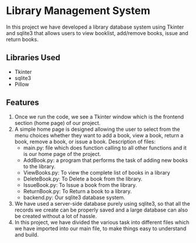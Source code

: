 # Library Management System

In this project we have developed a library database system using Tkinter and sqlite3 that allows users to view booklist, add/remove books, issue and return books.

## Libraries Used

- Tkinter
- sqlite3
- Pillow

## Features

1. Once we run the code, we see a Tkinter window which is the frontend section (home page) of our project.
2. A simple home page is designed allowing the user to select from the menu choices whether they want to add a book, view a book, return a book, remove a book, or issue a book.
Description of files:
    - main.py: file which does function calling to all other functions and it is our home page of  the project.
    - AddBook.py: a program that performs the task of adding new books to the library.   
    - ViewBooks.py: To view the complete list of books in a library
    - DeleteBook.py: To Delete a book from the library.
    - IssueBook.py: To Issue a book from the library.
    - ReturnBook.py: To Return a book to a library.
    - backend.py: Our sqlite3 database system.
3. We have used a server-side database purely using sqlite3, so that all the records we create can be properly saved and a large database can also be created without a lot of hassle.
4. In this project, we have divided the various task into different files which we have imported into our main file, to make things easy to understand and build.

